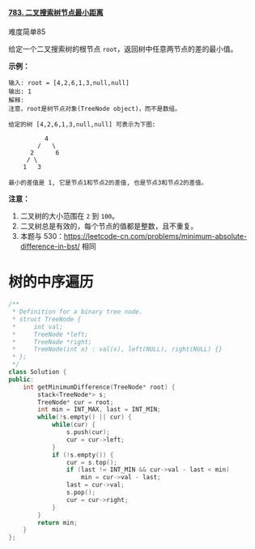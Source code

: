 #### [783. 二叉搜索树节点最小距离](https://leetcode-cn.com/problems/minimum-distance-between-bst-nodes/)

难度简单85

给定一个二叉搜索树的根节点 `root`，返回树中任意两节点的差的最小值。

 

**示例：**

```
输入: root = [4,2,6,1,3,null,null]
输出: 1
解释:
注意，root是树节点对象(TreeNode object)，而不是数组。

给定的树 [4,2,6,1,3,null,null] 可表示为下图:

          4
        /   \
      2      6
     / \    
    1   3  

最小的差值是 1, 它是节点1和节点2的差值, 也是节点3和节点2的差值。
```

 

**注意：**

1. 二叉树的大小范围在 `2` 到 `100`。
2. 二叉树总是有效的，每个节点的值都是整数，且不重复。
3. 本题与 530：https://leetcode-cn.com/problems/minimum-absolute-difference-in-bst/ 相同



# 树的中序遍历

```c++
/**
 * Definition for a binary tree node.
 * struct TreeNode {
 *     int val;
 *     TreeNode *left;
 *     TreeNode *right;
 *     TreeNode(int x) : val(x), left(NULL), right(NULL) {}
 * };
 */
class Solution {
public:
    int getMinimumDifference(TreeNode* root) {
        stack<TreeNode*> s;
        TreeNode* cur = root;
        int min = INT_MAX, last = INT_MIN;
        while(!s.empty() || cur) {
            while(cur) {
                s.push(cur);
                cur = cur->left;
            }
            if (!s.empty()) {
                cur = s.top();
                if (last != INT_MIN && cur->val - last < min) 
                    min = cur->val - last;
                last = cur->val;
                s.pop();
                cur = cur->right;
            }
        }
        return min;
    }
};
```

